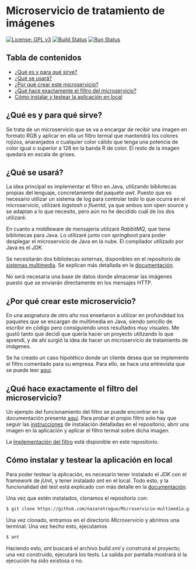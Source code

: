 # Microservicio de tratamiento de imágenes
[![License: GPL v3](https://img.shields.io/badge/License-GPLv3-blue.svg)](https://www.gnu.org/licenses/gpl-3.0)
[![Build Status](https://travis-ci.org/nazaretrogue/Microservicio-multimedia.svg?branch=master)](https://travis-ci.org/nazaretrogue/Microservicio-multimedia)
[![Run Status](https://api.shippable.com/projects/5d9d9d8227d7a00007532757/badge?branch=master)]()

## Tabla de contenidos
<!--ts-->
   * [¿Qué es y para qué sirve?](#¿Que-es-y-para-que-sirve?)
   * [¿Qué se usará?](#¿Que-se-usara?)
   * [¿Por qué crear este microservicio?](#¿Por-que-crear-este-microservicio?)
   * [¿Qué hace exactamente el filtro del microservicio?](#¿Que-hace-exactamente-el-filtro-del-microservicio?)
   * [Cómo instalar y testear la aplicación en local](#Como-instalar-y-testear-la-aplicacion-en-local)
<!--te-->

## ¿Qué es y para qué sirve?

Se trata de un microservicio que se va a encargar de recibir una imagen en formato
RGB y aplicar en ella un filtro termal que mantendrá los colores rojizos,
anaranjados o cualquier color cálido que tenga una potencia de color igual o
superior a 128 en la banda R de color. El resto de la imagen quedará en escala de
grises.

## ¿Qué se usará?

La idea principal es implementar el filtro en Java, utilizando bibliotecas propias
del lenguaje, concretamente del paquete *awt*. Puesto que es necesario utilizar
un sistema de log para controlar todo lo que ocurra en el microservicio, utilizaré
*logstash* o *fluentd*, ya que ambos son open source y se adaptan a lo que necesito,
pero aún no he decidido cuál de los dos utilizaré.

En cuanto a middleware de mensajería utilizaré *RabbitMQ*, que tiene bibliotecas
para Java. Lo utilizaré junto con *springboot* para poder desplegar el microservicio
de Java en la nube. El compilador utilizado por Java es el *JDK*.

Se necesitarán dos bibliotecas externas, disponibles en el repositorio de
[sistemas multimedia](https://github.com/nazaretrogue/SMM/tree/master/Evaluacion).
Se explican más detallada en la [documentación](https://github.com/nazaretrogue/Microservicio-multimedia/blob/master/doc/Tecnologias_usadas.md).

No será necesaria una base de datos donde almacenar las imágenes puesto que se enviarán
directamente en los mensajes HTTP.

## ¿Por qué crear este microservicio?
En una asignatura de otro año nos enseñaron a utilizar en profundidad los paquetes
que se encargan de multimedia en Java, siendo sencillo de escribir en código pero
consiguiendo unos resultados muy visuales. Me gustó tanto que decidí que quería
hacer un proyecto utilizando lo que aprendí, y de ahí surgió la idea de hacer
un microservicio de tratamiento de imágenes.  

Se ha creado un caso hipotético donde un cliente desea que se implemente el filtro
comentado para su empresa. Para ello, se hace una entrevista que se puede leer
[aquí](https://github.com/nazaretrogue/Microservicio-multimedia/blob/master/doc/Historia_usuario.pdf).

## ¿Qué hace exactamente el filtro del microservicio?

Un ejemplo del funcionamiento del filtro se puede encontrar en la documentación presente
[aquí](https://github.com/nazaretrogue/SMM/tree/master/Evaluacion). Para probar
el propio filtro solo hay que seguir las [instrucciones](https://github.com/nazaretrogue/SMM.git)
de instalación detalladas en el repositorio, abrir una imagen en la aplicación
y aplicar el filtro termal sobre dicha imagen.  

La [implementación del filtro](https://github.com/nazaretrogue/Microservicio-multimedia/tree/master/src)
está disponible en este repositorio.

## Cómo instalar y testear la aplicación en local

Para poder testear la aplicación, es necesario tener instalado el *JDK* con el framework
de *jUnit*, y tener instalado *ant* en el local. Todo esto, y la funcionalidad del
test está explicado con más detalle en la [documentación](https://github.com/nazaretrogue/Microservicio-multimedia/blob/master/doc/Tecnologias_usadas.md).

Una vez que estén instalados, clonamos el repositorio con:

```bash
$ git clone https://github.com/nazaretrogue/Microservicio-multimedia.git
```

Una vez clonado, entramos en el directorio *Microservicio* y abrimos una terminal.
Una vez hecho esto, ejecutamos

```bash
$ ant
```

Haciendo esto, *ant* buscará el archivo *build.xml* y construirá el proyecto;
una vez construido, ejecutará los tests. La salida por pantalla mostrará si la
ejecución ha sido existosa o no.
